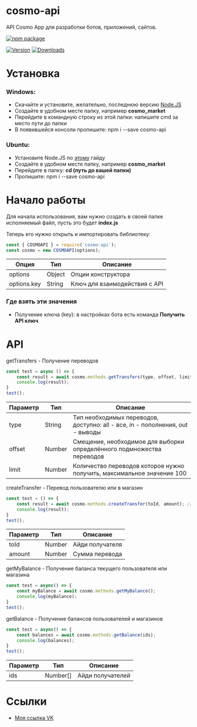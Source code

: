 # cosmo-api
API Cosmo App для разработки ботов, приложений, сайтов.

[![npm package](https://nodei.co/npm/cosmo-api.png?downloads=true&downloadRank=true&stars=true)](https://nodei.co/npm/cosmo-api/)
<p>
<a href="https://www.npmjs.com/package/cosmo-api"><img src="https://img.shields.io/npm/v/cosmo-api.svg" alt="Version"></a>
<a href="https://www.npmjs.com/package/cosmo-api"><img src="https://img.shields.io/npm/dt/cosmo-api.svg" alt="Downloads"></a>
</p>

# Установка
### Windows:
* Скачайте и установите, желательно, последнюю версию [Node.JS](https://nodejs.org/en/download/)
* Создайте в удобном месте папку, например **cosmo_market**
* Перейдите в командную строку из этой папки: напишите cmd за место пути до папки
* В появившейся консоли пропишите: npm i --save cosmo-api

### Ubuntu:
* Установите Node.JS по [этому](https://www.digitalocean.com/community/tutorials/node-js-ubuntu-16-04-ru) гайду
* Создайте в удобном месте папку, например **cosmo_market**
* Перейдите в папку: **cd (путь до вашей папки)**
* Пропишите: npm i --save cosmo-api

# Начало работы
Для начала использования, вам нужно создать в своей папке исполняемый файл, пусть это будет **index.js**

Теперь его нужно открыть и импортировать библиотеку:
```js
const { COSMOAPI } = require('cosmo-api');
const cosmo = new COSMOAPI(options);
```

|Опция|Тип|Описание|
|-|-|-|
|options|Object|Опции конструктора|
|options.key|String|Ключ для взаимодействия с API|

### Где взять эти значения
* Получение ключа (key): в настройках бота есть команда **Получить API ключ**

# API

getTransfers - Получение переводов

```js
const test = async () => {
    const result = await cosmo.methods.getTransfers(type, offset, limit);
    console.log(result);
}
test();
```

|Параметр|Тип|Описание|
|-|-|-|
|type|String|Тип необходимых переводов, доступно: all - все, in - пополнения, out - выводы|
|offset|Number|Смещение, необходимое для выборки определённого подмножества переводов|
|limit|Number|Количество переводов которое нужно получить, максимальное значение 100|

createTransfer - Перевод пользователю или в магазин

```js
const test = () => {
    const result = await cosmo.methods.createTransfer(toId, amount); // 1 коин = 1.00 ед.
    console.log(result);
}
test();
```

|Параметр|Тип|Описание|
|-|-|-|
|toId|Number|Айди получателя|
|amount|Number|Сумма перевода|

getMyBalance - Получение баланса текущего пользователя или магазина

```js
const test = async() => {
    const myBalance = await cosmo.methods.getMyBalance();
    console.log(myBalance);
}
test();
```

getBalance - Получение балансов пользователей и магазинов

```js
const test = async() => {
    const balances = await cosmo.methods.getBalance(ids);
    console.log(balances);
}
test();
```

|Параметр|Тип|Описание|
|-|-|-|
|ids|Number[]|Айди получателей|

# Ссылки
* [Моя ссылка VK](https://vk.com/black_raison_d.etre)